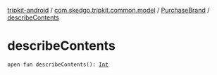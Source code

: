[tripkit-android](../../index.md) / [com.skedgo.tripkit.common.model](../index.md) / [PurchaseBrand](index.md) / [describeContents](./describe-contents.md)

# describeContents

`open fun describeContents(): `[`Int`](https://kotlinlang.org/api/latest/jvm/stdlib/kotlin/-int/index.html)